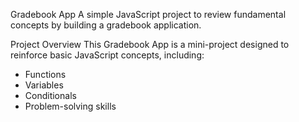 Gradebook App
A simple JavaScript project to review fundamental concepts by building a gradebook application.

Project Overview
This Gradebook App is a mini-project designed to reinforce basic JavaScript concepts, including:

- Functions
- Variables
- Conditionals
- Problem-solving skills

